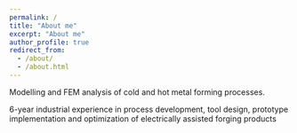 ```yaml
---
permalink: /
title: "About me"
excerpt: "About me"
author_profile: true
redirect_from: 
  - /about/
  - /about.html
---
```


Modelling and FEM analysis of cold and hot metal forming processes. 

6-year industrial experience in process development, tool design, prototype implementation and optimization of electrically assisted forging products
